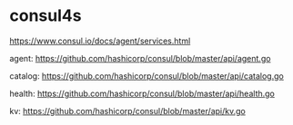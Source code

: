 # consul4s
 
https://www.consul.io/docs/agent/services.html


agent:
https://github.com/hashicorp/consul/blob/master/api/agent.go


catalog:
https://github.com/hashicorp/consul/blob/master/api/catalog.go

health:
https://github.com/hashicorp/consul/blob/master/api/health.go

kv:
https://github.com/hashicorp/consul/blob/master/api/kv.go